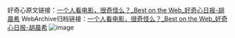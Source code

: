 好奇心原文链接：[一个人看电影，很奇怪么？_Best on the Web_好奇心日报-胡晨希](https://www.qdaily.com/articles/8966.html)
WebArchive归档链接：[一个人看电影，很奇怪么？_Best on the Web_好奇心日报-胡晨希](http://web.archive.org/web/20161214091250/http://www.qdaily.com:80/articles/8966.html)
![image](http://ww3.sinaimg.cn/large/007d5XDply1g3ve394zzhj30u0257kf4)